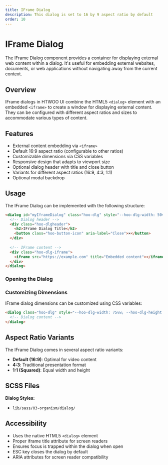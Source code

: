 ```yaml
---
title: IFrame Dialog
description: This dialog is set to 16 by 9 aspect ratio by default
order: 10
---
```


# IFrame Dialog

The IFrame Dialog component provides a container for displaying external web content within a dialog. It's useful for embedding external websites, documents, or web applications without navigating away from the current context.

## Overview

IFrame dialogs in HTWOO UI combine the HTML5 `<dialog>` element with an embedded `<iframe>` to create a window for displaying external content. They can be configured with different aspect ratios and sizes to accommodate various types of content.

## Features

- External content embedding via `<iframe>`
- Default 16:9 aspect ratio (configurable to other ratios)
- Customizable dimensions via CSS variables
- Responsive design that adapts to viewport size
- Optional dialog header with title and close button
- Variants for different aspect ratios (16:9, 4:3, 1:1)
- Optional modal backdrop

## Usage

The IFrame Dialog can be implemented with the following structure:

```html
<dialog id="myIframeDialog" class="hoo-dlg" style="--hoo-dlg-width: 50vw;">
  <!-- Dialog header -->
  <div class="hoo-dlgheader">
    <h2>IFrame Dialog Title</h2>
    <button class="hoo-button-icon" aria-label="Close">×</button>
  </div>
  
  <!-- IFrame content -->
  <div class="hoo-dlg-iframe">
    <iframe src="https://example.com" title="Embedded content"></iframe>
  </div>
</dialog>
```

### Opening the Dialog

### Customizing Dimensions

IFrame dialog dimensions can be customized using CSS variables:

```html
<dialog class="hoo-dlg" style="--hoo-dlg-width: 75vw; --hoo-dlg-height: auto">
  <!-- Dialog content -->
</dialog>
```

## Aspect Ratio Variants

The IFrame Dialog comes in several aspect ratio variants:

- **Default (16:9)**: Optimal for video content
- **4:3**: Traditional presentation format
- **1:1 (Squared)**: Equal width and height

## SCSS Files

**Dialog Styles:**
- `lib/sass/03-organism/dialog/`

## Accessibility

- Uses the native HTML5 `<dialog>` element
- Proper iframe title attribute for screen readers
- Ensures focus is trapped within the dialog when open
- ESC key closes the dialog by default
- ARIA attributes for screen reader compatibility
